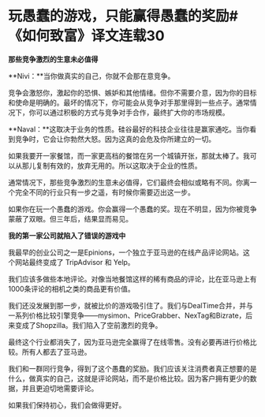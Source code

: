 # 玩愚蠢的游戏，只能赢得愚蠢的奖励#《如何致富》译文连载30

**那些竞争激烈的生意未必值得**

**Nivi：**当你做真实的自己，你就不会那在意竞争。

竞争会激怒你，激起你的恐惧、嫉妒和其他情绪。但你不需要介意，因为你的目标和使命是明确的。最坏的情况下，你可能会从竞争对手那里得到一些点子。通常情况下，你可以通过积极的方式与竞争对手合作，最终扩大你的市场规模。

**Naval：**这取决于业务的性质。硅谷最好的科技企业往往是赢家通吃。当你看到竞争时，它会让你勃然大怒。因为这真的会危及你所建立的一切。

如果我要开一家餐馆，而一家更高档的餐馆在另一个城镇开张，那就太棒了。我可以从那儿复制有效的，放弃无用的。所以这取决于企业的性质。

通常情况下，那些竞争激烈的生意未必值得，它们最终会相似或略有不同。你离一个完全不同的行业只有一步之遥，有时候你需要迈出这一步。

如果你在玩一个愚蠢的游戏。你会赢得一个愚蠢的奖。现在不明显，因为你被竞争蒙蔽了双眼。但三年后，结果显而易见。

**我的第一家公司就陷入了错误的游戏中**

我最早的创业公司之一是Epinions，一个独立于亚马逊的在线产品评论网站。这个网站最终变成了 TripAdvisor 和 Yelp。

我们应该多做些本地评论。对像当地餐馆这样的稀有商品的评论，比在亚马逊上有1000条评论的相机之类的商品更有价值。

我们还没发展到那一步，就被比价的游戏吸引住了。我们与DealTime合并，并与一系列价格比较引擎竞争——mysimon、PriceGrabber、NexTag和Bizrate，后来变成了Shopzilla。我们陷入了空前激烈的竞争。

最终这个行业都消失了，因为亚马逊完全赢得了在线零售。没有必要再进行价格比较。所有人都去了亚马逊。

我们和一群同行竞争，得到了这个愚蠢的奖励。我们应该关注消费者真正想要的是什么，做真实的自己，这就是评论网站，而不是价格比较。因为客户拥有更少的数据，并且更迫切地需要评论。

如果我们保持初心，我们会做得更好。